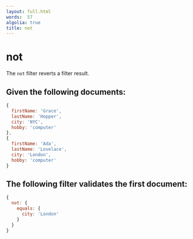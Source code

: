 ```yaml
---
layout: full.html
words:  57
algolia: true
title: not
---
```


# not

The `not` filter reverts a filter result.

## Given the following documents:

```javascript
{
  firstName: 'Grace',
  lastName: 'Hopper',
  city: 'NYC',
  hobby: 'computer'
},
{
  firstName: 'Ada',
  lastName: 'Lovelace',
  city: 'London',
  hobby: 'computer'
}
```

## The following filter validates the first document:

```javascript
{
  not: {
    equals: {
      city: 'London'
    }
  }
}
```
